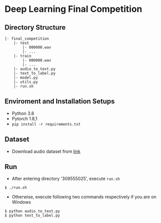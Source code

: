 # Deep Learning Final Competition
## Directory Structure
```
|- final_competition
	|- test
		|- 000000.wav
		|- ...
	|- train
		|- 000000.wav
		|- ...
	|- audio_to_text.py
	|- text_to_label.py
	|- model.py
	|- utils.py 
	|- run.sh

```
## Enviroment and Installation Setups
- Python 3.8
- Pytorch 1.8,1
- `pip install -r requirements.txt`

## Dataset
- Download audio dataset from [link](https://www.kaggle.com/c/nycu-dl-final-competition/data)

## Run
- After entering directory '309555025', execute `run.sh`
```
$ ./run.sh
```

- Otherwise, execute following two commands respectively if you are on Windows
```
$ python audio_to_text.py
$ python text_to_label.py
```
